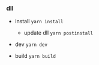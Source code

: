 ### dll

- install `yarn install`
  - update dll `yarn postinstall`

- dev `yarn dev`

- build `yarn build`

